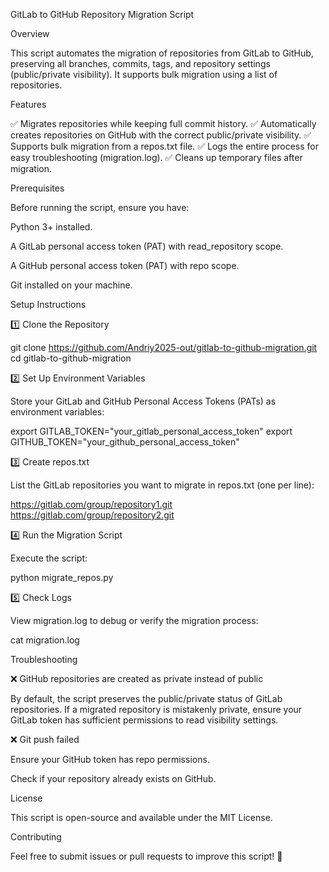 GitLab to GitHub Repository Migration Script

Overview

This script automates the migration of repositories from GitLab to GitHub, preserving all branches, commits, tags, and repository settings (public/private visibility). It supports bulk migration using a list of repositories.

Features

✅ Migrates repositories while keeping full commit history.
✅ Automatically creates repositories on GitHub with the correct public/private visibility.
✅ Supports bulk migration from a repos.txt file.
✅ Logs the entire process for easy troubleshooting (migration.log).
✅ Cleans up temporary files after migration.

Prerequisites

Before running the script, ensure you have:

Python 3+ installed.

A GitLab personal access token (PAT) with read_repository scope.

A GitHub personal access token (PAT) with repo scope.

Git installed on your machine.

Setup Instructions

1️⃣ Clone the Repository

git clone https://github.com/Andriy2025-out/gitlab-to-github-migration.git
cd gitlab-to-github-migration

2️⃣ Set Up Environment Variables

Store your GitLab and GitHub Personal Access Tokens (PATs) as environment variables:

export GITLAB_TOKEN="your_gitlab_personal_access_token"
export GITHUB_TOKEN="your_github_personal_access_token"

3️⃣ Create repos.txt

List the GitLab repositories you want to migrate in repos.txt (one per line):

https://gitlab.com/group/repository1.git
https://gitlab.com/group/repository2.git

4️⃣ Run the Migration Script

Execute the script:

python migrate_repos.py

5️⃣ Check Logs

View migration.log to debug or verify the migration process:

cat migration.log

Troubleshooting

❌ GitHub repositories are created as private instead of public

By default, the script preserves the public/private status of GitLab repositories. If a migrated repository is mistakenly private, ensure your GitLab token has sufficient permissions to read visibility settings.

❌ Git push failed

Ensure your GitHub token has repo permissions.

Check if your repository already exists on GitHub.

License

This script is open-source and available under the MIT License.

Contributing

Feel free to submit issues or pull requests to improve this script! 🚀


